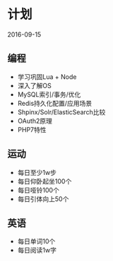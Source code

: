 # 计划

 2016-09-15

## 编程
 - 学习巩固Lua + Node
 - 深入了解OS
 - MySQL索引/事务/优化
 - Redis持久化配置/应用场景
 - Shpinx/Solr/ElasticSearch比较
 - OAuth2原理
 - PHP7特性

## 运动
 - 每日至少1w步
 - 每日仰卧起坐100个
 - 每日哑铃100个
 - 每日引体向上50个

## 英语
 - 每日单词10个
 - 每日阅读1w字

